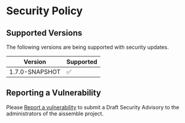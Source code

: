# Security Policy

## Supported Versions

The following versions are being supported with security updates.

| Version          | Supported          |
| ---------------- | ------------------ |
| 1.7.0-SNAPSHOT   | :white_check_mark: |

## Reporting a Vulnerability

Please [Report a vulnerability](https://github.com/boozallen/aissemble/issues/new/choose) to submit a Draft Security Advisory to the administrators of the aissemble project.
